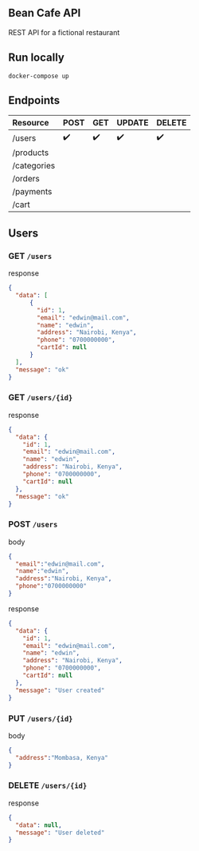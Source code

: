 ## Bean Cafe API

REST API for a fictional restaurant

## Run locally

```docker-compose up```


## Endpoints

Resource      |     POST          |       GET           |     UPDATE             |      DELETE
:------------ | :-----------------| :-------------------| :-------------------- | :---------------- | 
/users        | :heavy_check_mark: |  :heavy_check_mark: | :heavy_check_mark: | :heavy_check_mark:| 
/products        |  |   | | | 
/categories        |  |   |  | | 
/orders        |  |   |  | | 
/payments        |  |   |  | | 
/cart        |  |   |  | | 


## Users

### GET `/users`

response
```json
{
  "data": [
      {
        "id": 1,
        "email": "edwin@mail.com",
        "name": "edwin",
        "address": "Nairobi, Kenya",
        "phone": "0700000000",
        "cartId": null
      }
  ],
  "message": "ok"
}
```

### GET `/users/{id}`

response 

```json
{
  "data": {
    "id": 1,
    "email": "edwin@mail.com",
    "name": "edwin",
    "address": "Nairobi, Kenya",
    "phone": "0700000000",
    "cartId": null
  },
  "message": "ok"
}
```

### POST `/users`

body

```json
{
  "email":"edwin@mail.com",
  "name":"edwin",
  "address":"Nairobi, Kenya",
  "phone":"0700000000"
}
```

response

```json
{
  "data": {
    "id": 1,
    "email": "edwin@mail.com",
    "name": "edwin",
    "address": "Nairobi, Kenya",
    "phone": "0700000000",
    "cartId": null
  },
  "message": "User created"
}
```

### PUT `/users/{id}`

body

```json
{
  "address":"Mombasa, Kenya"
}
```

### DELETE `/users/{id}`

response

```json
{
  "data": null,
  "message": "User deleted"
}
```